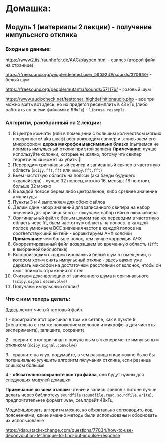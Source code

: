 # Домашка:

## Модуль 1 (материалы 2 лекции) - получение импульсного отклика

### Входные данные:

https://www2.iis.fraunhofer.de/AAC/playpen.html - свипер (второй файл на странице)

https://freesound.org/people/deleted_user_5959249/sounds/370830/ - белый шум

https://freesound.org/people/mutantra/sounds/571176/ - розовый шум

https://www.audiocheck.net/testtones_highdefinitionaudio.php - все три можно взять вот здесь, но их придется ресемплить в 48 кГц (либо работать со всеми файлами в 96кГц) - `librosa.resample`

### Алгоритм, разобранный на 2 лекции:

1. В центре комнаты (или в помещении с большим количеством мягких поверхностей aka шкаф) воспроизводим свипер и записываем его микрофоном, __держа микрофон максимально близко__ (пытаемся не поймать импульсный отклик при этой записи)
   __Примечание:__ лучше используйте колонки, которые не жалко, потому что свипер теоретически может их убить 😬
2. Переводим оригинальный свипер и записанный свипер в частотную область (`scipy.fft.fft` или `numpy.fft.fft`)
3. Бьем частотную область на полосы (aka бэнды будущего эквалайзера) - лучше 32 полосы, можно 16, меньше 16 не стоит, больше 32 можно
4. В каждой полосе берем либо центральное, либо среднее значение амплитуды
5. Пункты 3 и 4 выполняем для обоих файлов
6. Делим один набор значений для записанного свипера на набор значений для оригинального - получаем набор гейнов эквалайзера
7. Оригинальный файл с белым шумом так же переводим в частотную область чере fft, бьем частотную область на полосы, в каждой полосе умножаем ВСЕ значения частот в каждой полосе на соответствующий ей гейн - корректируем АЧХ колонки
   __Примечание:__ чем больше полос, тем лучше коррекция АЧХ
8. Скорректированный файл возвращаем во временную область (`ifft` в выбранной библиотеке)
9. Воспроизводим скорректированный белый шум в помещении, в котором хотим снять импульсный отклик - здесь важно уже держать микрофон на достаточном расстоянии от колонок, чтобы он смог поймать отражения от стен
10. Считаем деконволюцию от записанного шума и оригинального (`scipy.signal.deconvolve`)
11. Получаем импульсный отклик!

### Что с ним теперь делать:

[Здесь](https://drive.google.com/file/d/10OysPXRxESUV1K54-Uqw9VCvg3V97i_Z/view?usp=sharing) лежит чистый тестовый файл. 

1 - проиграйте этот оригинал в том же сетапе, как в пункте 9 (желательно с тем же положением колонок и микрофона для чистоты эксперимента), запишите, сохраните

2 - сверните этот оригинал с полученным в эксперименте импульсным откликом (`scipy.signal.convolve`)

3 - сравните на слух, подумайте, в чем разница и как можно было бы потенциально улучшить алгоритм получания отклика, если разница слишком большая

4 - __обязательно сохраните все три файла__, они будут нужны для следующих модулей домашки

__Примечание ко всем этапам:__ чтение и запись файлов в питоне лучше делать через библиотеку `soundfile` (`soundfile.read`, `soundfile.write`), предпочтительнее формат .wav, семплрейт 48кГц

Модифицировать алгоритм можно, но обязатально сопроводить код пояснениями, какие именно методы были использованы и обосновать их использование

https://dsp.stackexchange.com/questions/77034/how-to-use-deconvolution-technique-to-find-out-impulse-response
